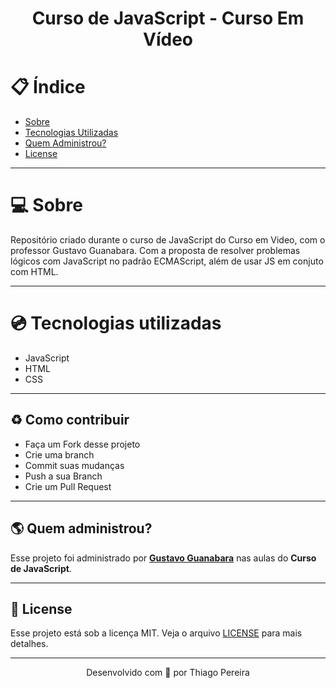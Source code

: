 <h1 align="center">
    <p>Curso de JavaScript - Curso Em Vídeo</p>
</h1>

# :clipboard: Índice

- [Sobre](#sobre)
- [Tecnologias Utilizadas](#tecnologias-utilizadas)
- [Quem Administrou?](#administrou)
- [License](#license)

---

<a id="sobre">

# :computer: Sobre

Repositório criado durante o curso de JavaScript do Curso em Video, com o professor Gustavo Guanabara.
Com a proposta de resolver problemas lógicos com JavaScript no padrão ECMAScript, além de usar JS em conjuto com HTML.

---

<a id="tecnologias-utilizadas">

# :cd: Tecnologias utilizadas
  
- JavaScript
- HTML
- CSS 

---

<a id="contribuir"></a>

## :recycle: Como contribuir

- Faça um Fork desse projeto
- Crie uma branch
- Commit suas mudanças
- Push a sua Branch
- Crie um Pull Request

---

<a id="administrou">

## :earth_americas: Quem administrou?

Esse projeto foi administrado por **[Gustavo Guanabara](https://github.com/gustavoguanabara)** nas aulas do **Curso de JavaScript**.

---

<a id="license"><a>

## :memo: License

Esse projeto está sob a licença MIT. Veja o arquivo [LICENSE](LICENSE) para mais detalhes.

---

<p align="center">
    Desenvolvido com 💜 por Thiago Pereira
</p>
